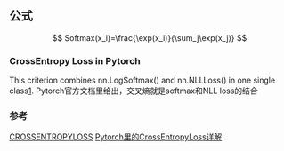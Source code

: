 ## 公式

$$ Softmax(x_i)=\frac{\exp(x_i)}{\sum_j\exp(x_j)} $$

### CrossEntropy Loss in Pytorch
This criterion combines nn.LogSoftmax() and nn.NLLLoss() in one single class[1]().
Pytorch官方文档里给出，交叉熵就是softmax和NLL loss的结合


### 参考

[CROSSENTROPYLOSS](https://pytorch.org/docs/master/generated/torch.nn.CrossEntropyLoss.html)
[Pytorch里的CrossEntropyLoss详解](https://www.cnblogs.com/marsggbo/p/10401215.html)

